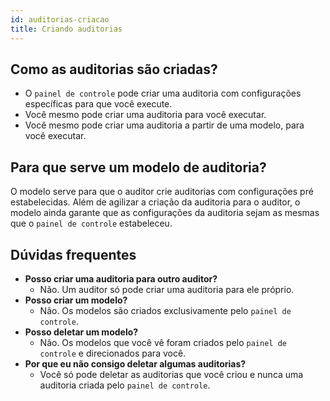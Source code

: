 ```yaml
---
id: auditorias-criacao
title: Criando auditorias
---
```


## Como as auditorias são criadas?
- O `painel de controle` pode criar uma auditoria com configurações específicas para que você execute.
- Você mesmo pode criar uma auditoria para você executar.
- Você mesmo pode criar uma auditoria a partir de uma modelo, para você executar.

## Para que serve um modelo de auditoria?
O modelo serve para que o auditor crie auditorias com configurações pré estabelecidas. Além de agilizar a criação da auditoria para o auditor, o modelo ainda 
garante que as configurações da auditoria sejam as mesmas que o `painel de controle` estabeleceu.

## Dúvidas frequentes
- **Posso criar uma auditoria para outro auditor?**
    - Não. Um auditor só pode criar uma auditoria para ele próprio.
- **Posso criar um modelo?**
    - Não. Os modelos são criados exclusivamente pelo `painel de controle`.
- **Posso deletar um modelo?**
    - Não. Os modelos que você vê foram criados pelo `painel de controle` e direcionados para você.
- **Por que eu não consigo deletar algumas auditorias?**
    - Você só pode deletar as auditorias que você criou e nunca uma auditoria criada pelo `painel de controle`. 